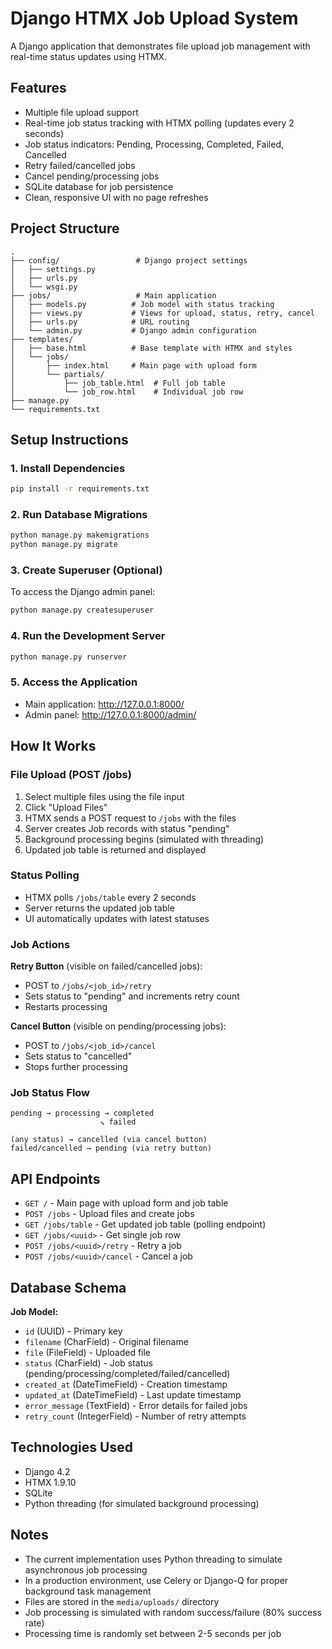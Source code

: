 # Django HTMX Job Upload System

A Django application that demonstrates file upload job management with real-time status updates using HTMX.

## Features

- Multiple file upload support
- Real-time job status tracking with HTMX polling (updates every 2 seconds)
- Job status indicators: Pending, Processing, Completed, Failed, Cancelled
- Retry failed/cancelled jobs
- Cancel pending/processing jobs
- SQLite database for job persistence
- Clean, responsive UI with no page refreshes

## Project Structure

```
.
├── config/                 # Django project settings
│   ├── settings.py
│   ├── urls.py
│   └── wsgi.py
├── jobs/                   # Main application
│   ├── models.py          # Job model with status tracking
│   ├── views.py           # Views for upload, status, retry, cancel
│   ├── urls.py            # URL routing
│   └── admin.py           # Django admin configuration
├── templates/
│   ├── base.html          # Base template with HTMX and styles
│   └── jobs/
│       ├── index.html     # Main page with upload form
│       └── partials/
│           ├── job_table.html  # Full job table
│           └── job_row.html    # Individual job row
├── manage.py
└── requirements.txt

```

## Setup Instructions

### 1. Install Dependencies

```bash
pip install -r requirements.txt
```

### 2. Run Database Migrations

```bash
python manage.py makemigrations
python manage.py migrate
```

### 3. Create Superuser (Optional)

To access the Django admin panel:

```bash
python manage.py createsuperuser
```

### 4. Run the Development Server

```bash
python manage.py runserver
```

### 5. Access the Application

- Main application: http://127.0.0.1:8000/
- Admin panel: http://127.0.0.1:8000/admin/

## How It Works

### File Upload (POST /jobs)

1. Select multiple files using the file input
2. Click "Upload Files"
3. HTMX sends a POST request to `/jobs` with the files
4. Server creates Job records with status "pending"
5. Background processing begins (simulated with threading)
6. Updated job table is returned and displayed

### Status Polling

- HTMX polls `/jobs/table` every 2 seconds
- Server returns the updated job table
- UI automatically updates with latest statuses

### Job Actions

**Retry Button** (visible on failed/cancelled jobs):
- POST to `/jobs/<job_id>/retry`
- Sets status to "pending" and increments retry count
- Restarts processing

**Cancel Button** (visible on pending/processing jobs):
- POST to `/jobs/<job_id>/cancel`
- Sets status to "cancelled"
- Stops further processing

### Job Status Flow

```
pending → processing → completed
                    ↘ failed

(any status) → cancelled (via cancel button)
failed/cancelled → pending (via retry button)
```

## API Endpoints

- `GET /` - Main page with upload form and job table
- `POST /jobs` - Upload files and create jobs
- `GET /jobs/table` - Get updated job table (polling endpoint)
- `GET /jobs/<uuid>` - Get single job row
- `POST /jobs/<uuid>/retry` - Retry a job
- `POST /jobs/<uuid>/cancel` - Cancel a job

## Database Schema

**Job Model:**
- `id` (UUID) - Primary key
- `filename` (CharField) - Original filename
- `file` (FileField) - Uploaded file
- `status` (CharField) - Job status (pending/processing/completed/failed/cancelled)
- `created_at` (DateTimeField) - Creation timestamp
- `updated_at` (DateTimeField) - Last update timestamp
- `error_message` (TextField) - Error details for failed jobs
- `retry_count` (IntegerField) - Number of retry attempts

## Technologies Used

- Django 4.2
- HTMX 1.9.10
- SQLite
- Python threading (for simulated background processing)

## Notes

- The current implementation uses Python threading to simulate asynchronous job processing
- In a production environment, use Celery or Django-Q for proper background task management
- Files are stored in the `media/uploads/` directory
- Job processing is simulated with random success/failure (80% success rate)
- Processing time is randomly set between 2-5 seconds per job

